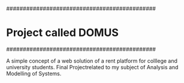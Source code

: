 #############################################
#        Project called DOMUS               #
#############################################

A simple concept of a web solution of a rent platform for colllege and university students.
Final Projectrelated to my subject of  Analysis and Modelling of Systems.
